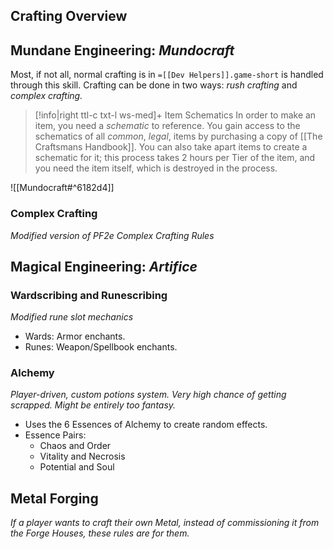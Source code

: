 ## Crafting Overview 
## Mundane Engineering: *Mundocraft*
Most, if not all, normal crafting is in `=[[Dev Helpers]].game-short` is handled through this skill. Crafting can be done in two ways: *rush crafting* and *complex crafting.* 

> [!info|right ttl-c txt-l ws-med]+ Item Schematics
> In order to make an item, you need a *schematic* to reference. You gain access to the schematics of all *common*, *legal*, items by purchasing a copy of [[The Craftsmans Handbook]]. You can also take apart items to create a schematic for it; this process takes 2 hours per Tier of the item, and you need the item itself, which is destroyed in the process.

![[Mundocraft#^6182d4]]

### Complex Crafting 
*Modified version of PF2e Complex Crafting Rules*
## Magical Engineering: *Artifice*
### Wardscribing and Runescribing
*Modified rune slot mechanics*
- Wards: Armor enchants.
- Runes: Weapon/Spellbook enchants.
### Alchemy
*Player-driven, custom potions system. Very high chance of getting scrapped. Might be entirely too fantasy.*
- Uses the 6 Essences of Alchemy to create random effects.
- Essence Pairs:
	- Chaos and Order 
	- Vitality and Necrosis
	- Potential and Soul 
## Metal Forging 
*If a player wants to craft their own Metal, instead of commissioning it from the Forge Houses, these rules are for them.*